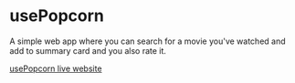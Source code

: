 # usePopcorn

A simple web app where you can search for a movie you've watched and add to summary card and you also rate it.

[usePopcorn live website](https://usepopcorn-p0nz.onrender.com/)
